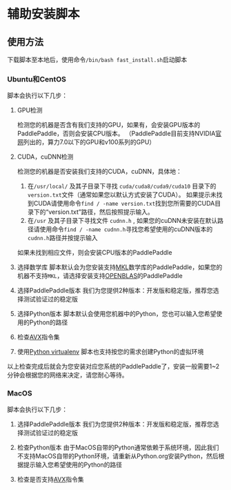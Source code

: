 # 辅助安装脚本

## 使用方法

下载脚本至本地后，使用命令`/bin/bash fast_install.sh`启动脚本

### Ubuntu和CentOS

脚本会执行以下几步：

1.	GPU检测

	检测您的机器是否含有我们支持的GPU，如果有，会安装GPU版本的PaddlePaddle，否则会安装CPU版本。
	（PaddlePaddle目前支持NVIDIA[官网](https://developer.nvidia.com/cuda-gpus#collapseOne)列出的，算力7.0以下的GPU和v100系列的GPU）

2. CUDA，cuDNN检测

	检测您的机器是否安装我们支持的CUDA，cuDNN，具体地：

	1. 在`/usr/local/` 及其子目录下寻找 `cuda/cuda8/cuda9/cuda10` 目录下的`version.txt`文件（通常如果您以默认方式安装了CUDA）。 如果提示未找到CUDA请使用命令`find / -name version.txt`找到您所需要的CUDA目录下的“version.txt”路径，然后按照提示输入。
	2.  在`/usr` 及其子目录下寻找文件 `cudnn.h`  , 如果您的cuDNN未安装在默认路径请使用命令`find / -name cudnn.h`寻找您希望使用的cuDNN版本的`cudnn.h`路径并按提示输入

   如果未找到相应文件，则会安装CPU版本的PaddlePaddle

3. 选择数学库
脚本默认会为您安装支持[MKL](https://software.intel.com/en-us/mkl)数学库的PaddlePaddle，如果您的机器不支持`MKL`，请选择安装支持[OPENBLAS](https://www.openblas.net)的PaddlePaddle

4. 选择PaddlePaddle版本
我们为您提供2种版本：开发版和稳定版，推荐您选择测试验证过的稳定版

5. 选择Python版本
脚本默认会使用您机器中的Python，您也可以输入您希望使用的Python的路径

6. 检查[AVX](https://zh.wikipedia.org/zh-hans/AVX指令集)指令集

7. 使用[Python virtualenv](https://virtualenv.pypa.io/en/latest/)
脚本也支持按您的需求创建Python的虚拟环境

以上检查完成后就会为您安装对应您系统的PaddlePaddle了，安装一般需要1~2分钟会根据您的网络来决定，请您耐心等待。


### MacOS

脚本会执行以下几步：

1. 选择PaddlePaddle版本
我们为您提供2种版本：开发版和稳定版，推荐您选择测试验证过的稳定版

2.	检查Python版本
由于MacOS自带的Python通常依赖于系统环境，因此我们不支持MacOS自带的Python环境，请重新从Python.org安装Python，然后根据提示输入您希望使用的Python的路径

3. 检查是否支持[AVX](https://zh.wikipedia.org/zh-hans/AVX指令集)指令集
